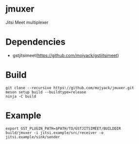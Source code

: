 # jmuxer
Jitsi Meet multiplexer
# Dependencies
* gstjitsimeet(https://github.com/mojyack/gstjitsimeet)
# Build
```
git clone --recursive https://github.com/mojyack/jmuxer.git
meson setup build --buildtype=release
ninja -C build
```
# Example
```
export GST_PLUGIN_PATH=$PATH/TO/GSTJITSIMEET/BUILDDIR
build/jmuxer -i jitsi.example/src/receiver -o jitsi.example/sink/sender
```
